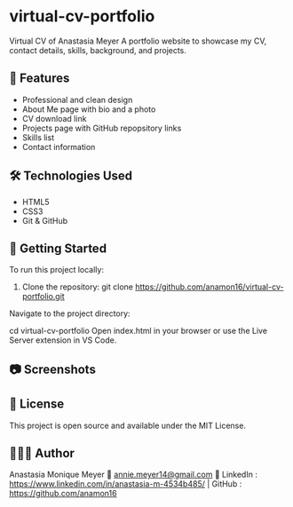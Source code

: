 # virtual-cv-portfolio

Virtual CV of Anastasia Meyer
A portfolio website to showcase my CV, contact details, skills, background, and projects.


## 🌟 Features

- Professional and clean design
- About Me page with bio and a photo
- CV download link
- Projects page with GitHub repopsitory links
- Skills list
- Contact information


## 🛠️ Technologies Used

- HTML5
- CSS3
- Git & GitHub


## 🚀 Getting Started

To run this project locally:

1. Clone the repository:
   git clone https://github.com/anamon16/virtual-cv-portfolio.git

Navigate to the project directory:

cd virtual-cv-portfolio
Open index.html in your browser or use the Live Server extension in VS Code.

## 📷 Screenshots

## 📄 License
This project is open source and available under the MIT License.

## 👩🏻‍💻 Author
Anastasia Monique Meyer
📧 annie.meyer14@gmail.com
🔗 LinkedIn : https://www.linkedin.com/in/anastasia-m-4534b485/ | GitHub : https://github.com/anamon16

